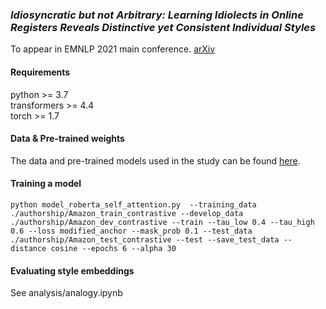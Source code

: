 ### *Idiosyncratic but not Arbitrary: Learning Idiolects in Online Registers Reveals Distinctive yet Consistent Individual Styles*  
To appear in EMNLP 2021 main conference. [arXiv](https://arxiv.org/abs/2109.03158)  

#### Requirements
python >= 3.7  
transformers >= 4.4  
torch >= 1.7  

#### Data & Pre-trained weights
The data and pre-trained models used in the study can be found [here](https://drive.google.com/drive/folders/1yIK56tYtFSeJxPWb8RujdGmkJGq4b67_?usp=sharing).


#### Training a model
```python model_roberta_self_attention.py  --training_data ./authorship/Amazon_train_contrastive --develop_data ./authorship/Amazon_dev_contrastive --train --tau_low 0.4 --tau_high 0.6 --loss modified_anchor --mask_prob 0.1 --test_data ./authorship/Amazon_test_contrastive --test --save_test_data --distance cosine --epochs 6 --alpha 30 ```

#### Evaluating style embeddings
See analysis/analogy.ipynb
